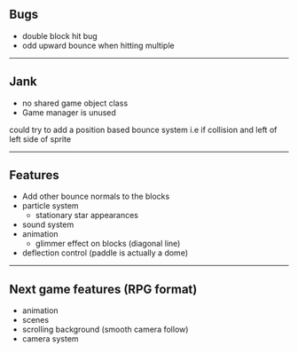 
## Bugs
- double block hit bug
- odd upward bounce when hitting multiple

---

## Jank
- no shared game object class
- Game manager is unused


could try to add a position based bounce system
i.e if collision and left of left side of sprite

---

## Features
- Add other bounce normals to the blocks
- particle system
	- stationary star appearances 
- sound system
- animation
	- glimmer effect on blocks (diagonal line)
- deflection control (paddle is actually a dome)
 
---

## Next game features (RPG format)
- animation
- scenes
- scrolling background (smooth camera follow)
- camera system
